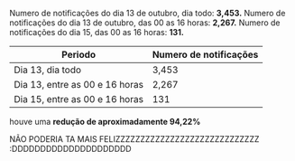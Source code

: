 Numero de notificações do dia 13 de outubro, dia todo:  **3,453.**
Numero de notificações do dia 13 de outubro, das 00 as 16 horas: **2,267.** 
Numero de notificações do dia 15, das 00 as 16 horas: **131.**

| Periodo                        | Numero de notificações |
| ------------------------------ | ---------------------- |
| Dia 13, dia todo               | 3,453                  |
| Dia 13, entre as 00 e 16 horas | 2,267                  |
| Dia 15, entre as 00 e 16 horas | 131                    |
houve uma **redução de aproximadamente 94,22%**

NÃO PODERIA TA MAIS FELIZZZZZZZZZZZZZZZZZZZZZZZZZZZZZ :DDDDDDDDDDDDDDDDDDDDD